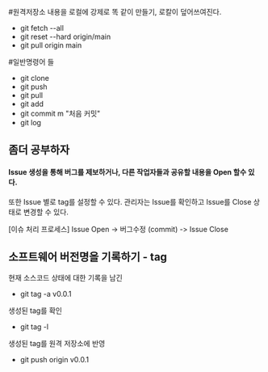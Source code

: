 #원격저장소 내용을 로컬에 강제로 똑 같이 만들기, 로칼이 덮어쓰여진다.
- git fetch --all
- git reset --hard origin/main
- git pull origin main

#일반명령어 들
- git clone
- git push
- git pull
- git add
- git commit m "처음 커밋"
- git log

## 좀더 공부하자

#### Issue 생성을 통해 버그를 제보하거나, 다른 작업자들과 공유할 내용을 Open 할수 있다.
또한 Issue 별로 tag를 설정할 수 있다.
관리자는 Issue를 확인하고 Issue를 Close 상태로 변경할 수 있다.

[이슈 처리 프로세스]
Issue Open -> 버그수정 (commit) -> Issue Close

## 소프트웨어 버전명을 기록하기 - tag
현재 소스코드 상태에 대한 기록을 남긴
- git tag -a v0.0.1

생성된 tag를 확인
- git tag -l

생성된 tag를 원격 저장소에 반영
- git push origin v0.0.1









